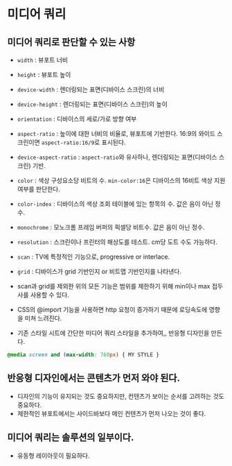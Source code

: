 # 미디어 쿼리

## 미디어 쿼리로 판단할 수 있는 사항

- `width` : 뷰포트 너비
- `height` : 뷰포트 높이
- `device-width` : 렌더링되는 표면(디바이스 스크린)의 너비
- `device-height` : 렌더링되는 표면(디바이스 스크린)의 높이
- `orientation` : 디바이스의 세로/가로 방향 여부
- `aspect-ratio` : 높이에 대한 너비의 비율로, 뷰포트에 기반한다. 16:9의 와이드 스크린이면 `aspect-ratio:16/9`로 표시된다.
- `device-aspect-ratio` : `aspect-ratio`와 유사하나, 렌더링되는 표면(디바이스 스크린) 기반.
- `color` : 색상 구성요소당 비트의 수. `min-color:16`은 디바이스의 16비트 색상 지원 여부를 판단한다.
- `color-index` : 디바이스의 색상 조회 테이블에 있는 항목의 수. 값은 음이 아닌 정수.
- `monochrome` : 모노크롬 프레임 버퍼의 픽셀당 비트수. 값은 음이 아닌 정수.
- `resolution` : 스크린이나 프린터의 해상도를 테스트. cm당 도트 수도 가능하다.
- `scan` : TV에 특정적인 기능으로, progressive or interlace.
- `grid` : 디바이스가 grid 기반인지 or 비트맵 기반인지를 나타낸다.

- scan과 grid를 제외한 위의 모든 기능은 범위를 제한하기 위해 min이나 max 접두사를 사용할 수 있다.
- CSS의 @import 기능을 사용하면 http 요청이 증가하기 때문에 로딩속도에 영향을 미쳐 느려진다.
- 기존 스타일 시트에 간단한 미디어 쿼리 스타일을 추가하여,, 반응형 디자인을 만든다.

```css
@media screen and (max-width: 760px) { MY STYLE }
```

## 반응형 디자인에서는 콘텐츠가 먼저 와야 된다.

- 디자인의 기능이 유지되는 것도 중요하지만, 컨텐츠가 보이는 순서를 고려하는 것도 중요하다.
- 제한적인 뷰포트에서는 사이드바보다 메인 컨텐츠가 먼저 나오는 것이 좋다.

## 미디어 쿼리는 솔루션의 일부이다.

- 유동형 레이아웃이 필요하다.
